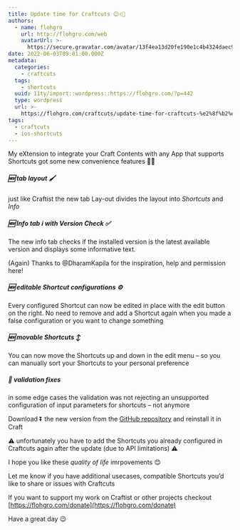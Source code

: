 ```yaml
---
title: Update time for Craftcuts 😊✌🏽
authors:
  - name: flohgro
    url: http://flohgro.com/web
    avatarUrl: >-
      https://secure.gravatar.com/avatar/13f4ea13d20fe190e1c4b4324daec918?s=96&d=mm&r=g
date: 2022-06-03T09:01:00.000Z
metadata:
  categories:
    - craftcuts
  tags:
    - shortcuts
  uuid: 11ty/import::wordpress::https://flohgro.com/?p=442
  type: wordpress
  url: >-
    https://flohgro.com/craftcuts/update-time-for-craftcuts-%e2%8f%b2%e2%9c%8c%f0%9f%8f%bd/
tags:
  - craftcuts
  - ios-shortcuts
---
```

My eXtension to integrate your Craft Contents with any App that supports Shortcuts got some new convenience features 🙌🏽

##### 🆕 tab layout 🖌️

just like Craftist the new tab Lay-out divides the layout into _Shortcuts_ and _Info_

##### 🆕 Info tab ℹ️ with Version Check ✅

The new info tab checks if the installed version is the latest available version and displays some informative text.

(Again) Thanks to @DharamKapila for the inspiration, help and permission here!

##### 🆕 editable Shortcut configurations ⚙️

Every configured Shortcut can now be edited in place with the edit button on the right. No need to remove and add a Shortcut again when you made a false configuration or you want to change something

##### 🆕 movable Shortcuts ↕️

You can now move the Shortcuts up and down in the edit menu – so you can manually sort your Shortcuts to your personal preference

##### 🐛 validation fixes

in some edge cases the validation was not rejecting an unsupported configuration of input parameters for shortcuts – not anymore

Download ⏬ the new version from the [GitHub repository](https://github.com/FlohGro-dev/Craftcuts) and reinstall it in Craft

⚠️ unfortunately you have to add the Shortcuts you already configured in Craftcuts again after the update (due to API limitations) ⚠️

I hope you like these _quality of life_ imrpovements 😊

Let me know if you have additional usecases, compatible Shortcuts you’d like to share or issues with Craftcuts

If you want to support my work on Craftist or other projects checkout [https://flohgro.com/donate](https://flohgro.com/donate)

Have a great day 😉